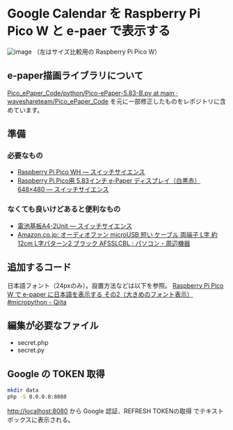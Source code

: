 # Google Calendar を Raspberry Pi Pico W と e-paer で表示する

![image](https://github.com/user-attachments/assets/47391cf4-f2a1-41b3-94cd-7e46241f52a3)
（左はサイズ比較用の Raspberry Pi Pico W）

## e-paper描画ライブラリについて

[Pico_ePaper_Code/python/Pico-ePaper-5.83-B.py at main · waveshareteam/Pico_ePaper_Code](https://github.com/waveshareteam/Pico_ePaper_Code/blob/main/python/Pico-ePaper-5.83-B.py) を元に一部修正したものをレポジトリに含めています。


## 準備

### 必要なもの

- [Raspberry Pi Pico WH — スイッチサイエンス](https://www.switch-science.com/products/8172?_pos=1&_sid=5aa1a1afe&_ss=r)
- [Raspberry Pi Pico用 5.83インチ e-Paper ディスプレイ（白黒赤）648×480 — スイッチサイエンス](https://www.switch-science.com/products/7319)

### なくても良いけどあると便利なもの

- [電池基板A4-2Unit — スイッチサイエンス](https://www.switch-science.com/products/6759?variant=42382124843206)
- [Amazon.co.jp: オーディオファン microUSB 短い ケーブル 両端子 L字 約12cm L字パターン2 ブラック AFSSLCBL : パソコン・周辺機器](https://www.amazon.co.jp/dp/B091GL481V?ref_=ppx_hzsearch_conn_dt_b_fed_asin_title_2&th=1)

## 追加するコード

日本語フォント（24pxのみ）。設置方法などは以下を参照。
[Raspberry Pi Pico W で e-paper に日本語を表示する その2（大きめのフォント表示） #micropython - Qiita](https://qiita.com/kenji0302/items/8da4c075dff974d1dc6f)


## 編集が必要なファイル

- secret.php
- secret.py

## Google の TOKEN 取得

```bash
mkdir data
php -S 0.0.0.0:8080
```

<http://localhost:8080> から Google 認証、REFRESH TOKENの取得 でテキストボックスに表示される。
